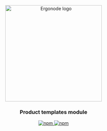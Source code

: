 
<p align="center">
  <a href="https://ergonode.com" rel="noopener noreferrer">
    <img width="300" src="https://ergonode.com/img/logo-dark.svg" alt="Ergonode logo">
  </a>
</p>
<h3 align="center">Product templates module</h3>
<p align="center">
  <a href="https://www.npmjs.com/package/@ergonode/product-templates">
    <img alt="npm" src="https://img.shields.io/npm/v/@ergonode/product-templates">
  </a>
  <a href="https://www.npmjs.com/package/@ergonode/product-templates">
    <img alt="npm" src="https://img.shields.io/npm/l/@ergonode/product-templates">
  </a>
</p>
<br>